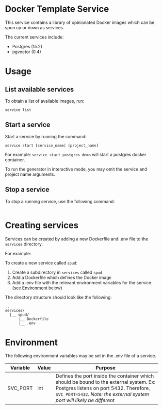 # Docker Template Service
This service contains a library of opinionated Docker images which can be spun up or down as services.

The current services include:
- Postgres (15.2)
- pgvector (0.4)

# Usage
## List available services
To obtain a list of available images, run:
```
service list
```
## Start a service
Start a service by running the command:
```
service start [service_name] [project_name]
```
For example: `service start postgres demo` will start a postgres docker container.

To run the generator in interactive mode, you may omit the service and project name arguments.

## Stop a service
To stop a running service, use the following command:
```
```

# Creating services
Services can be created by adding a new Dockerfile and .env file to the `services` directory.

For example:

To create a new service called `spud`:
1. Create a subdirectory in `services` called `spud`
2. Add a Dockerfile which defines the Docker image
3. Add a .env file with the relevant environment variables for the service (see [Environment](#Environment) below)

The directory structure should look like the following:
```
..
services/
  |__ spud/
      |__ Dockerfile
      |__ .env
```

# Environment
The following environment variables may be set in the .env file of a service.

| Variable | Value | Purpose |
--- | --- | ---
SVC_PORT | int | Defines the port inside the container which should be bound to the external system. Ex: Postgres listens on port 5432. Therefore, `SVC_PORT=5432`. _Note: the external system port will likely be different_
